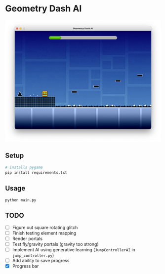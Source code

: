 # Geometry Dash AI

![](assets/demo.png)

## Setup

```sh
# installs pygame
pip install requirements.txt
```

## Usage

```sh
python main.py
```

## TODO

- [ ] Figure out square rotating glitch
- [ ] Finish testing element mapping
- [ ] Render portals
- [ ] Test fly/gravity portals (gravity too strong)
- [ ] Implement AI using generative learning (`JumpControllerAI` in `jump_controller.py`)
- [ ] Add ability to save progress
- [x] Progress bar
